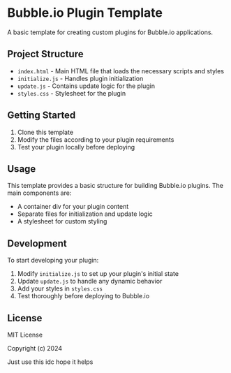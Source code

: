 # Bubble.io Plugin Template

A basic template for creating custom plugins for Bubble.io applications.

## Project Structure

- `index.html` - Main HTML file that loads the necessary scripts and styles
- `initialize.js` - Handles plugin initialization
- `update.js` - Contains update logic for the plugin
- `styles.css` - Stylesheet for the plugin

## Getting Started

1. Clone this template
2. Modify the files according to your plugin requirements
3. Test your plugin locally before deploying

## Usage

This template provides a basic structure for building Bubble.io plugins. The main components are:

- A container div for your plugin content
- Separate files for initialization and update logic
- A stylesheet for custom styling

## Development

To start developing your plugin:

1. Modify `initialize.js` to set up your plugin's initial state
2. Update `update.js` to handle any dynamic behavior
3. Add your styles in `styles.css`
4. Test thoroughly before deploying to Bubble.io

## License

MIT License

Copyright (c) 2024

Just use this idc hope it helps
